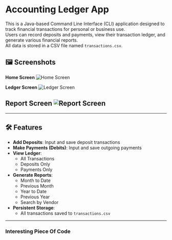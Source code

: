 # Accounting Ledger App

This is a Java-based Command Line Interface (CLI) application designed to track financial transactions for personal or business use.  
Users can record deposits and payments, view their transaction ledger, and generate various financial reports.  
All data is stored in a CSV file named `transactions.csv`.




## 🖼️ Screenshots
**Home Screen**
![Home Screen](images/HomePage.png)

**Ledger Screen**
![Ledger Screen](images/LedgerScreen.png)

**Report Screen**
![Report Screen](images/ReportScreen.png)
---

---

## 🛠️ Features

- **Add Deposits**: Input and save deposit transactions
- **Make Payments (Debits)**: Input and save outgoing payments
- **View Ledger**:
    - All Transactions
    - Deposits Only
    - Payments Only
- **Generate Reports**:
    - Month to Date
    - Previous Month
    - Year to Date
    - Previous Year
    - Search by Vendor
- **Persistent Storage**:
    - All transactions saved to `transactions.csv`
---

### Interesting Piece Of Code

